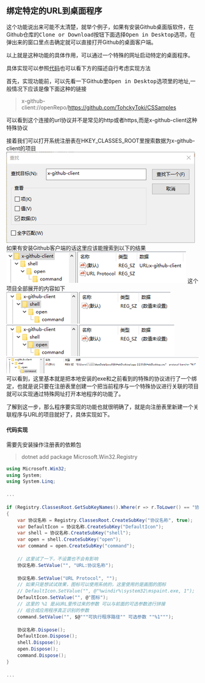 ## 绑定特定的URL到桌面程序

这个功能说出来可能不太清楚，就举个例子，如果有安装Github桌面版软件，在Github仓库的<kbd>Clone or Download</kbd>按钮下面选择<kbd>Open in Desktop</kbd>选项，在弹出来的窗口里点击确定就可以直接打开Github的桌面客户端。

以上就是这种功能的具体作用，可以通过一个特殊的网址启动特定的桌面程序。

具体实现可以参照[代码]()也可以看下方的描述自行考虑实现方法

首先，实现功能前，可以先看一下Github里<kbd>Open in Desktop</kbd>选项里的地址,一般情况下应该是像下面这种的链接
> x-github-client://openRepo/https://github.com/TohckyToki/CSSamples

可以看到这个连接的url协议并不是常见的http或者https,而是x-github-client这种特殊协议

接着我们可以打开系统注册表在HKEY_CLASSES_ROOT里搜索数据为x-github-client的项目
![图片1](./img/img1.png)
如果有安装Github客户端的话这里应该能搜索到以下的结果
![图片2](./img/img2.png)
这个项目全部展开的内容如下
![图片3](./img/img3.png)
![图片4](./img/img4.png)
![图片5](./img/img5.png)
可以看到，这里基本就是把本地安装的exe和之前看到的特殊的协议进行了一个绑定，也就是说只要在注册表里创建一个把当前程序与一个特殊协议进行关联的项目就可以实现通过特殊网址打开本地程序的功能了。

了解到这一步，那么程序要实现的功能也就很明确了，就是向注册表里新建一个关联程序与URL的项目就好了，具体实现如下。

#### 代码实现

需要先安装操作注册表的依赖包
> dotnet add package Microsoft.Win32.Registry

``` C#
using Microsoft.Win32;
using System;
using System.Linq;

...

if (Registry.ClassesRoot.GetSubKeyNames().Where(r => r.ToLower() == "协议名称").Count() == 0)
{
    var 协议名称 = Registry.ClassesRoot.CreateSubKey("协议名称", true);
    var DefaultIcon = 协议名称.CreateSubKey("DefaultIcon");
    var shell = 协议名称.CreateSubKey("shell");
    var open = shell.CreateSubKey("open");
    var command = open.CreateSubKey("command");

    // 这里试了一下，不设置也不会有影响
    协议名称.SetValue("", "URL:协议名称");

    协议名称.SetValue("URL Protocol", "");
    // 如果只是想试试效果，图标可以使用系统的，这里使用的是画图的图标
    // DefaultIcon.SetValue("", @"%windir%\system32\mspaint.exe, 1");
    DefaultIcon.SetValue("", @"图标");
    // 这里的 %1 是从URL里传过来的参数 可以与前面的可选参数进行拼接
    // 组合成应用程序真正识别的参数
    command.SetValue("", $@"""可执行程序路径"" 可选参数 ""%1""");

    协议名称.Dispose();
    DefaultIcon.Dispose();
    shell.Dispose();
    open.Dispose();
    command.Dispose();
}

...
```
